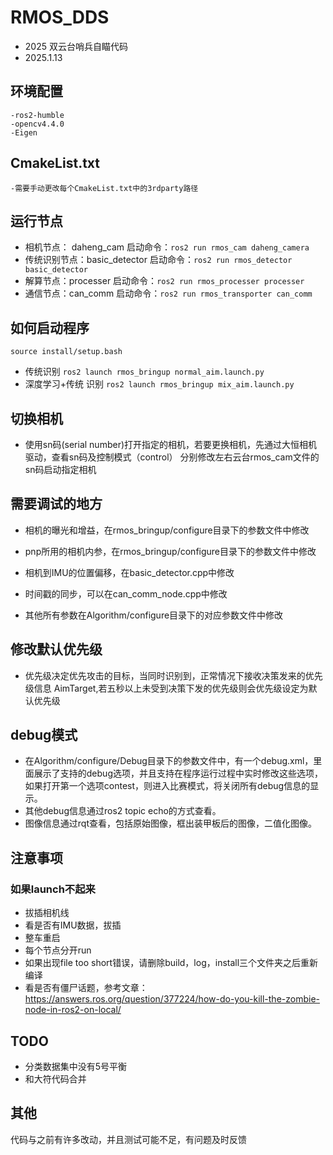 # RMOS_DDS
- 2025 双云台哨兵自瞄代码
- 2025.1.13 
## 环境配置
    -ros2-humble
    -opencv4.4.0
    -Eigen
## CmakeList.txt
    -需要手动更改每个CmakeList.txt中的3rdparty路径

## 运行节点

- 相机节点： daheng_cam           启动命令：`ros2 run rmos_cam daheng_camera`
- 传统识别节点：basic_detector     启动命令：`ros2 run rmos_detector basic_detector`
- 解算节点：processer             启动命令：`ros2 run rmos_processer processer`
- 通信节点：can_comm              启动命令：`ros2 run rmos_transporter can_comm`

## 如何启动程序
`source install/setup.bash`
- 传统识别
`ros2 launch rmos_bringup normal_aim.launch.py`
- 深度学习+传统 识别
`ros2 launch rmos_bringup mix_aim.launch.py`

## 切换相机
- 使用sn码(serial number)打开指定的相机，若要更换相机，先通过大恒相机驱动，查看sn码及控制模式（control）
  分别修改左右云台rmos_cam文件的sn码启动指定相机


## 需要调试的地方

- 相机的曝光和增益，在rmos_bringup/configure目录下的参数文件中修改

- pnp所用的相机内参，在rmos_bringup/configure目录下的参数文件中修改

- 相机到IMU的位置偏移，在basic_detector.cpp中修改

- 时间戳的同步，可以在can_comm_node.cpp中修改

- 其他所有参数在Algorithm/configure目录下的对应参数文件中修改

## 修改默认优先级
- 优先级决定优先攻击的目标，当同时识别到，正常情况下接收决策发来的优先级信息 AimTarget,若五秒以上未受到决策下发的优先级则会优先级设定为默认优先级 

## debug模式

- 在Algorithm/configure/Debug目录下的参数文件中，有一个debug.xml，里面展示了支持的debug选项，并且支持在程序运行过程中实时修改这些选项，如果打开第一个选项contest，则进入比赛模式，将关闭所有debug信息的显示。
- 其他debug信息通过ros2 topic echo的方式查看。
- 图像信息通过rqt查看，包括原始图像，框出装甲板后的图像，二值化图像。


## 注意事项

### 如果launch不起来

- 拔插相机线
- 看是否有IMU数据，拔插
- 整车重启
- 每个节点分开run
- 如果出现file too short错误，请删除build，log，install三个文件夹之后重新编译
- 看是否有僵尸话题，参考文章：https://answers.ros.org/question/377224/how-do-you-kill-the-zombie-node-in-ros2-on-local/


## TODO

- 分类数据集中没有5号平衡
- 和大符代码合并



## 其他

代码与之前有许多改动，并且测试可能不足，有问题及时反馈



#### 

#### 
